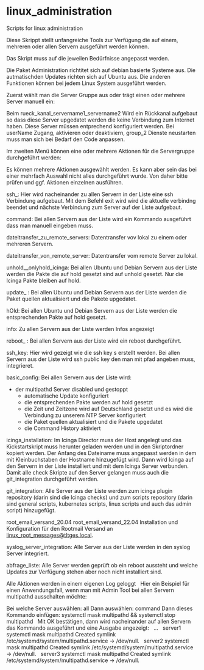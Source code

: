 # linux_administration
Scripts for linux administration


Diese Skrippt stellt unfangreiche Tools zur Verfügung die auf einem, mehreren oder allen Servern ausgeführt werden können.

Das Skript muss auf die jeweilen Bedürfnisse angepasst werden.

Die Paket Administration richtitet sich auf debian basierte Systeme aus. Die autmatischden Updates richten sich auf Ubuntu aus.
Die anderen Funktionen können bei jedem Linux System ausgeführt werden.




Zuerst wählt man die Server Gruppe aus oder trägt einen oder mehrere Server manuell ein:



Beim
rueck_kanal_servername1_servername2
Wird ein Rückkanal aufgebaut so dass diese Server upgedatet werden die keine Verbindung zum Internet haben. Diese Server müssen entprechend konfiguriert werden.
Bei userName Zugang, aktivieren oder deaktiviern, group_2 Dienste neustarten muss man sich bei Bedarf den Code anpassen.



Im zweiten Menü können eine oder mehrere Aktionen für die Servergruppe durchgeführt werden:
	
Es können mehrere Aktionen ausgewählt werden. Es kann aber sein das bei einer mehrfach Auswahl nicht alles durchgeführt wurde. Von daher bitte prüfen und ggf. Aktionen einzelnen ausführen.


ssh_: 
Hier wird nacheinander zu allen Servern in der Liste eine ssh Verbindung aufgebaut. Mit dem Befehl exit wird wird die aktuelle verbindng beendet und nächste Verbindung zum Server auf der Liste aufgebaut.

command:
Bei allen Servern aus der Liste wird ein Kommando ausgeführt dass man manuell eingeben muss.

dateitransfer_zu_remote_servers: 
Datentransfer vov lokal zu einem oder mehreren Servern.

dateitransfer_von_remote_server:
Datentransfer vom remote Server zu lokal.

unhold__onlyhold_icinga:
Bei allen Ubuntu und Debian Servern aus der Liste werden die Pakte die auf hold gesetzt sind auf unhold gesetzt. Nur die Icinga Pakte bleiben auf hold.

update_ :
Bei allen Ubuntu und Debian Servern aus der Liste werden die Paket quellen aktualisiert und die Pakete upgedatet.

hOld:
Bei allen Ubuntu und Debian Servern aus der Liste werden die entsprechenden Pakte auf hold gesetzt.
 
info:
Zu allen Servern aus der Liste werden Infos angezeigt

reboot_ :
Bei allen Servern aus der Liste wird ein reboot durchgeführt.

ssh_key:
Hier wird gezeigt wie die ssh key s erstellt werden.
Bei allen Servern aus der Liste wird ssh public key den man mit pfad angeben muss, integrieret.

basic_config:
Bei allen Servern aus der Liste wird:
  - der multipathd Server disabled und gestoppt
	- automatische Update konfiguriert
	- die entsprechenden Pakte werden auf hold gesetzt
	- die Zeit und Zeitzone wird auf Deutschland gesetzt und es wird die Verbindung zu unserem NTP Server konfiguriert
	- die Paket quellen aktualisiert und die Pakete upgedatet
	- die Command History aktiviert

icinga_installation:
Im Icinga Director muss der Host angelegt und das Kickstartskript muss herunter geladen werden und in den Skriptordner kopiert werden. Der Anfang des Dateiname muss angepasst werden in dem mit Kleinbuchstaben der Hostname hinzugefügt wird.  Dann wird Icinga auf den Servern in der Liste installiert und mit dem Icinga Server verbunden. Damit alle check Skripte auf den Server gelangen muss auch die git_integration durchgeführt werden.

git_integration:
Alle Server aus der Liste werden zum icinga plugin repository (darin sind die Icinga checks) und zum scripts repository  (darin sind general scripts, kubernetes scripts, linux scripts und auch das admin script) hinzugefügt.

 root_email_versand_20.04
 root_email_versand_22.04
Installation und Konfiguration für den Rootmail Versand an linux_root_messages@tltges.local.

syslog_server_integration: 
Alle Server aus der Liste werden in den syslog Server integriert.

abfrage_liste:
Alle Server werden geprüft ob ein reboot aussteht und welche Updates zur Verfügung stehen aber noch nicht installiert sind.

Alle Aktionen werden in einem eigenen Log geloggt
 
Hier ein Beispiel für einen Anwendungsfall, wenn man mit Admin Tool bei allen Servern multipathd ausschalten möchte:

Bei welche Server auswählen:     all
Dann auswählen:                  command
Dann dieses Kommando einfügen:   systemctl mask multipathd && systemctl stop multipathd
 
Mit OK bestätigen, dann wird nacheinander auf allen Servern das Kommando ausgeführt und eine Ausgabe angezeigt:
 
...
 
server1
systemctl mask multipathd
Created symlink /etc/systemd/system/multipathd.service → /dev/null.
 
server2
systemctl mask multipathd
Created symlink /etc/systemd/system/multipathd.service → /dev/null.
 
server3
systemctl mask multipathd
Created symlink /etc/systemd/system/multipathd.service → /dev/null.
